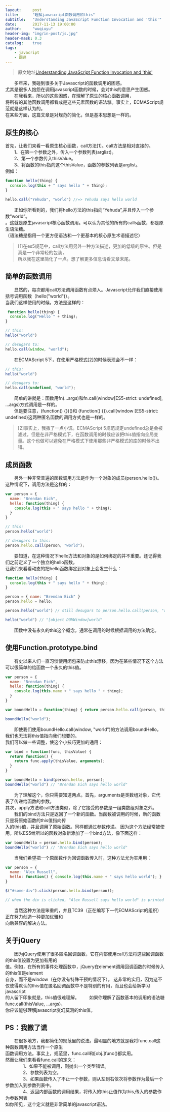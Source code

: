 ```yaml
---
layout:     post
title:      "理解javascript函数调用和this"
subtitle:   "Understanding JavaScript Function Invocation and 'this'"
date:       2017-11-13 19:00:00
author:     "wuqiuyu"
header-img: "img/in-post/js.jpg"
header-mask: 0.3
catalog:    true
tags:
    - javacript
    - 翻译
---
```

> 原文地址[Understanding JavaScript Function Invocation and 'this'](http://yehudakatz.com/2011/08/11/understanding-javascript-function-invocation-and-this/)

&emsp;&emsp;多年来，我碰到很多关于Javascript的函数调用的困惑。<br>
尤其是很多人抱怨在调用javascript函数的时候，会对this的意思产生困惑。<br>
&emsp;&emsp;在我看来，所以的这些困惑，在理解了原生的核心函数调用，<br>
将所有的其他函数调用都看成是这些元素函数的语法糖。事实上，ECMAScript规范就是这样认为的。<br>在某些方面，这篇文章是对规范的简化，但是基本思想是一样的。<br>
## 原生的核心
首先，让我们来看一看原生核心函数，call方法[1]。call方法是相对直接的。<br>
&emsp;&emsp;1、在第一个参数之外，传入一个参数列表(arglist)。<br>
&emsp;&emsp;2、第一个参数传入thisValue。<br>
&emsp;&emsp;3、将函数的this指向这个thisValue，函数的参数列表是arglist。<br>
例如：
``` javascript
function hello(thing) {
  console.log(this + " says hello " + thing);
}

hello.call("Yehuda", "world") //=> Yehuda says hello world
```
&emsp;&emsp;正如你所看到的，我们将hello方法的this指向“Yehuda”,并且传入一个参数“world”。<br>。这就是原生javascript核心函数调用。可以认为其他的所有的calls函数，都是原生语法糖。<br>（语法糖是指用一个更方便语法和一个更基本的核心原生术语描述它）<br>
> [1]在es5规范中，call方法用另外一种方法描述，更加的低级的原生。但是真是一个非常轻的包装，<br>所以我在这里简化了一点。想了解更多信息请看文章末尾。

## 简单的函数调用
&emsp;&emsp;显然的，每次都用call方法调用函数有点烦人。Javascript允许我们直接使用括号调用函数（hello("world")）。<br>当我们这样使用的时候，方法是这样的：
``` javascript
 function hello(thing) {
  console.log("Hello " + thing);
}

// this:
hello("world")

// desugars to:
hello.call(window, "world");
```
&emsp;&emsp;在ECMAScript 5下，在使用严格模式[2]的时候表现会不一样：
``` javascript
// this:
hello("world")

// desugars to:
hello.call(undefined, "world");
```
&emsp;&emsp;简单的讲就是：函数用fn(...args)和fn.call(window[ES5-strict: undefined], ...args)方式调用是一样的。<br>
&emsp;&emsp;但是要注意，(function() {})()和 (function() {}).call(window [ES5-strict: undefined)这两种匿名函数的调用方式也是一样的。
> [2]事实上，我撒了一点小谎。ECMAScript 5规范规定undefined总是会被滤过，但是在非严格模式下，在函数调用的时候应该把this值指向全局变量。这个也做可以避免在严格模式下使用那些非严格模式的库的时候不出错。

## 成员函数
&emsp;&emsp;另外一种非常普遍的函数调用方法是作为一个对象的成员(person.hello())。这种情况下，调用方法是这样的：
```javascript
var person = {
  name: "Brendan Eich",
  hello: function(thing) {
    console.log(this + " says hello " + thing);
  }
}

// this:
person.hello("world")

// desugars to this:
person.hello.call(person, "world");

```
&emsp;&emsp;要知道，在这种情况下hello方法和对象的是如何绑定的并不重要。还记得我们之前定义了一个独立的hello函数，<br>让我们来看看动态的把hello函数绑定到对象上会发生什么：
```javascript
function hello(thing) {
  console.log(this + " says hello " + thing);
}

person = { name: "Brendan Eich" }
person.hello = hello;

person.hello("world") // still desugars to person.hello.call(person, "world")

hello("world") // "[object DOMWindow]world"
```

&emsp;&emsp;函数中没有永久的this这个概念。通常在调用的时候根据调用的方法确定。

## 使用Function.prototype.bind
&emsp;&emsp;有史以来人们一直习惯使用闭包来防止this漂移，因为在某些情况下这个方法可以很简单的给函数一个永久的this值。
``` javascript
var person = {
  name: "Brendan Eich",
  hello: function(thing) {
    console.log(this.name + " says hello " + thing);
  }
}

var boundHello = function(thing) { return person.hello.call(person, thing); }

boundHello("world");
```
&emsp;&emsp;即使我们使用boundHello.call(window, "world")的方法调用boundHello，我们也无法将this值指向我们想要的。 <br>
我们可以做一些调整，使这个小技巧更加的通用：
``` javascript
var bind = function(func, thisValue) {
  return function() {
    return func.apply(thisValue, arguments);
  }
}

var boundHello = bind(person.hello, person);
boundHello("world") // "Brendan Eich says hello world"
```
&emsp;&emsp;为了理解这个，你只需要知道两点。首先，arguments是类数组对象，它代表了传递给函数的参数。<br>
其次，apply方法和call方法类似，除了它接受的参数是一组类数组对象之外。<br>
&emsp;&emsp;我们的bind方法只是返回了一个新的函数。当函数被调用的时候，新的函数只是将原始函数的this值指向传<br>入的this值，并且调用了原始函数。同样都通过参数传递。
因为这个方法经常被使用，所以ES5给所以的函数对象新添加了一个bind方法，像下面这样：
```javascript
var boundHello = person.hello.bind(person);
boundHello("world") // "Brendan Eich says hello world"

```
&emsp;&emsp;当我们希望把一个原函数作为回调函数传入时，这种方法尤为实用用：
``` javascript
var person = {
  name: "Alex Russell",
  hello: function() { console.log(this.name + " says hello world"); }
}

$("#some-div").click(person.hello.bind(person));

// when the div is clicked, "Alex Russell says hello world" is printed
```
&emsp;&emsp;当然这种方法是笨重的，并且TC39（正在编写下一代ECMAScript的组织）正在努力创造一种更加优雅和<br>向后兼容的解决方法。
## 关于jQuery
&emsp;&emsp;因为jQuery使用了很多匿名回调函数，它在内部使用call方法将这些回调函数的this值设置为更加有用的<br>值。例如，在所有的事件处理函数中，jQuery在element调用回调函数的时候传入的this值是element<br>自身，而不是window（在你没有特殊干预的情况下）。
这非常的实用，因为这不仅使得默认的this值在匿名回调函数中不是特别的有用，而且也会给新学习javascript<br>的人留下印象就是，this值很难理解。
&emsp;&emsp;如果你理解了函数基本的调用的语法糖func.call(thisValue, ...args)，<br>你应该能够理解javascript变幻莫测的this值。
## PS：我撒了谎
&emsp;&emsp;在很多地方，我都简化的规范里的说法。最明显的地方就是我将func.call这种函数调用方法当作一个原生<br>函数调用方法。事实上，规范里，func.call和[obj.]func()都实用。<br>
然而让我们来看看func.call的定义：<br>
&emsp;&emsp;&emsp;&emsp;1、如果不能被调用，则抛出一个类型错误。<br>
&emsp;&emsp;&emsp;&emsp;2、参数列表为空。<br>
&emsp;&emsp;&emsp;&emsp;3、如果函数传入了不止一个参数，则从左到右依次将参数作为最后一个参数加入到参数列表中。<br>
&emsp;&emsp;&emsp;&emsp;4、返回内部函数的调用结果，将传入的this止值作为this,传入的参数作为参数列表<br>
如你所见，这个定义就是非常简单的javascript语法。









